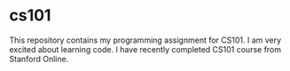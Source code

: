 # cs101
This repository contains my programming assignment for CS101. I am very excited about learning code. I have recently completed CS101 course from Stanford Online.
